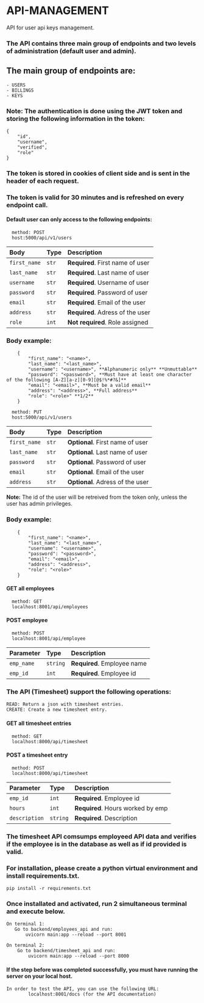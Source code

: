 # API-MANAGEMENT
API for user api keys management.

### The API contains three main group of endpoints and two levels of administration (default user and admin).
## The main group of endpoints are:

    - USERS
    - BILLINGS
    - KEYS

### Note: The authentication is done using the JWT token and storing the following information in the token:
    {   
        "id",
        "username",
        "verified",
        "role"
    }
### The token is stored in cookies of client side and is sent in the header of each request.
### The token is valid for 30 minutes and is refreshed on every endpoint call.

#### Default user can only access to the following endpoints:
```http
  method: POST
  host:5000/api/v1/users
```

| Body           | Type        | Description                      |
| :------------  | :---------- | :------------------------------  |
| `first_name`   | `str`       | **Required**. First name of user |
| `last_name`    | `str`       | **Required**. Last name of user  |
| `username`     | `str`       | **Required**. Username of user   | 
| `password`     | `str`       | **Required**. Password of user   |
| `email`        | `str`       | **Required**. Email of the user  |
| `address`      | `str`       | **Required**. Adress of the user |
| `role`         | `int`       | **Not required**. Role assigned  |

### Body example:
        {
            "first_name": "<name>", 
            "last_name": "<last_name>",
            "username": "<username>", **Alphanumeric only** **Unmuttable**
            "password": "<password>", **Must have at least one character of the following [A-Z][a-z][0-9][@$!%*#?&]**
            "email": "<email>", **Must be a valid email**
            "address": "<address>", **Full address**
            "role": "<role>" **1/2**
        }

```http
  method: PUT
  host:5000/api/v1/users
```
| Body           | Type        | Description                      |
| :------------  | :---------- | :------------------------------  |
| `first_name`   | `str`       | **Optional**. First name of user |
| `last_name`    | `str`       | **Optional**. Last name of user  |
| `password`     | `str`       | **Optional**. Password of user   |
| `email`        | `str`       | **Optional**. Email of the user  |
| `address`      | `str`       | **Optional**. Adress of the user |
**Note:** The id of the user will be retreived from the token only, unless 
    the user has admin privileges.

### Body example:
        {
            "first_name": "<name>", 
            "last_name": "<last_name>",
            "username": "<username>",
            "password": "<password>",
            "email": "<email>",
            "address": "<address>",
            "role": "<role>"
        }

#### GET all employees

```http
  method: GET
  localhost:8001/api/employees
```

#### POST employee

```http
  method: POST
  localhost:8001/api/employee
```

| Parameter  | Type     | Description                 |
| :--------  | :------- | :-------------------------  |
| `emp_name` | `string` | **Required**. Employee name |
| `emp_id`   | `int`    | **Required**. Employee id   |


### The API (Timesheet) support the following operations:
    READ: Return a json with timesheet entries.
    CREATE: Create a new timesheet entry.
#### GET all timesheet entries

```http
  method: GET
  localhost:8000/api/timesheet
```

#### POST a timesheet entry

```http
  method: POST
  localhost:8000/api/timesheet
```

| Parameter     | Type     | Description                         |
| :------------ | :------- | :---------------------------------- |
| `emp_id`      | `int`    | **Required**. Employee id           |
| `hours`       | `int`    | **Required**. Hours worked by emp   |
| `description` | `string` | **Required**. Description           |

### The timesheet API comsumps employeed API data and verifies if the employee is in the database as well as if id provided is valid.

### For installation, please create a python virtual environment and install requirements.txt.

    pip install -r requirements.txt

### Once installated and activated, run 2 simultaneous terminal and execute below.
    On terminal 1:
       Go to backend/employees_api and run:
           uvicorn main:app --reload --port 8001
    
    On terminal 2:
        Go to backend/timesheet_api and run:
            uvicorn main:app --reload --port 8000


#### If the step before was completed successfully, you must have running the server on your local host.

    In order to test the API, you can use the following URL:
            localhost:8001/docs (for the API documentation)
